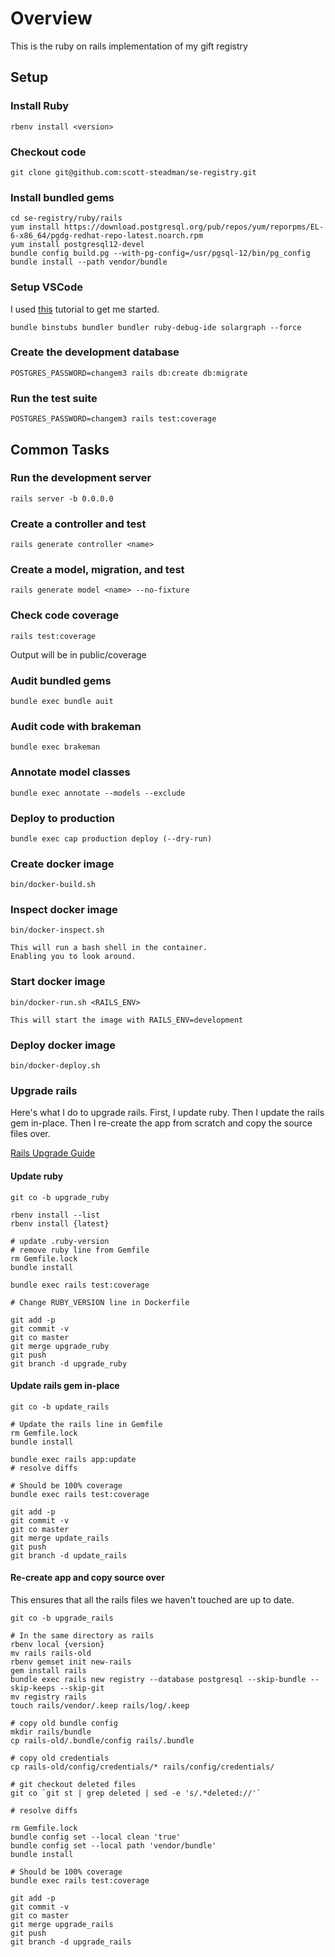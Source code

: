# Overview

This is the ruby on rails implementation of my gift registry

## Setup

### Install Ruby

    rbenv install <version>

### Checkout code

    git clone git@github.com:scott-steadman/se-registry.git

### Install bundled gems

    cd se-registry/ruby/rails
    yum install https://download.postgresql.org/pub/repos/yum/reporpms/EL-6-x86_64/pgdg-redhat-repo-latest.noarch.rpm
    yum install postgresql12-devel
    bundle config build.pg --with-pg-config=/usr/pgsql-12/bin/pg_config
    bundle install --path vendor/bundle

### Setup VSCode

I used [this](https://dev.to/abstractart/easy-way-to-setup-debugger-and-autocomplete-for-ruby-in-visual-studio-code-2gcc)
tutorial to get me started.

    bundle binstubs bundler bundler ruby-debug-ide solargraph --force

### Create the development database

    POSTGRES_PASSWORD=changem3 rails db:create db:migrate

### Run the test suite

    POSTGRES_PASSWORD=changem3 rails test:coverage

## Common Tasks

### Run the development server

    rails server -b 0.0.0.0

### Create a controller and test

    rails generate controller <name>

### Create a model, migration, and test

    rails generate model <name> --no-fixture

### Check code coverage

    rails test:coverage
  Output will be in public/coverage

### Audit bundled gems

    bundle exec bundle auit

### Audit code with brakeman

    bundle exec brakeman

### Annotate model classes

    bundle exec annotate --models --exclude

### Deploy to production

    bundle exec cap production deploy (--dry-run)

### Create docker image

    bin/docker-build.sh

### Inspect docker image

    bin/docker-inspect.sh

    This will run a bash shell in the container.
    Enabling you to look around.

### Start docker image

    bin/docker-run.sh <RAILS_ENV>

    This will start the image with RAILS_ENV=development

### Deploy docker image

    bin/docker-deploy.sh

### Upgrade rails

Here's what I do to upgrade rails.
First, I update ruby.
Then I update the rails gem in-place.
Then I re-create the app from scratch and copy the source files over.

[Rails Upgrade Guide](https://guides.rubyonrails.org/upgrading_ruby_on_rails.html)

#### Update ruby

    git co -b upgrade_ruby

    rbenv install --list
    rbenv install {latest}

    # update .ruby-version
    # remove ruby line from Gemfile
    rm Gemfile.lock
    bundle install

    bundle exec rails test:coverage

    # Change RUBY_VERSION line in Dockerfile

    git add -p
    git commit -v
    git co master
    git merge upgrade_ruby
    git push
    git branch -d upgrade_ruby

#### Update rails gem in-place

    git co -b update_rails

    # Update the rails line in Gemfile
    rm Gemfile.lock
    bundle install

    bundle exec rails app:update
    # resolve diffs

    # Should be 100% coverage
    bundle exec rails test:coverage

    git add -p
    git commit -v
    git co master
    git merge update_rails
    git push
    git branch -d update_rails

#### Re-create app and copy source over

This ensures that all the rails files we haven't touched are up to date.

    git co -b upgrade_rails

    # In the same directory as rails
    rbenv local {version}
    mv rails rails-old
    rbenv gemset init new-rails
    gem install rails
    bundle exec rails new registry --database postgresql --skip-bundle --skip-keeps --skip-git
    mv registry rails
    touch rails/vendor/.keep rails/log/.keep

    # copy old bundle config
    mkdir rails/bundle
    cp rails-old/.bundle/config rails/.bundle

    # copy old credentials
    cp rails-old/config/credentials/* rails/config/credentials/

    # git checkout deleted files
    git co `git st | grep deleted | sed -e 's/.*deleted://'`

    # resolve diffs

    rm Gemfile.lock
    bundle config set --local clean 'true'
    bundle config set --local path 'vendor/bundle'
    bundle install

    # Should be 100% coverage
    bundle exec rails test:coverage

    git add -p
    git commit -v
    git co master
    git merge upgrade_rails
    git push
    git branch -d upgrade_rails
